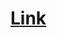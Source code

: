 # [Link](https://www.geeksforgeeks.org/problems/find-the-smallest-and-second-smallest-element-in-an-array3226/1)